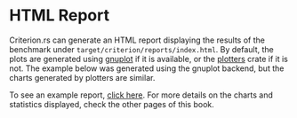 # HTML Report

Criterion.rs can generate an HTML report displaying the results of the benchmark under
`target/criterion/reports/index.html`. By default, the plots are generated using
[gnuplot](http://www.gnuplot.info/) if it is available, or the
[plotters](https://github.com/38/plotters) crate if it is not. The example below was generated
using the gnuplot backend, but the charts generated by plotters are similar.

To see an example report, [click here](html_report/report/index.html). For more details on the
charts and statistics displayed, check the other pages of this book.
